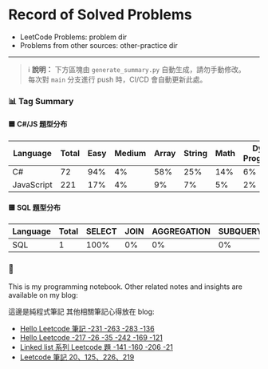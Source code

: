 # Record of Solved Problems

- LeetCode Problems: problem dir
- Problems from other sources: other-practice dir

---

> ℹ️ **說明：** 下方區塊由 `generate_summary.py` 自動生成，請勿手動修改。  
> 每次對 `main` 分支進行 push 時，CI/CD 會自動更新此處。

<!-- summary:start -->
### 📊 Tag Summary

#### 🟦 C#/JS 題型分布

| Language | Total | Easy | Medium | Array | String | Math | Dynamic Programming | Linked List | Hash Table |
|---|---|---|---|---|---|---|---|---|---|
| C# | 72 | 94% | 4% | 58% | 25% | 14% | 6% | 3% | 19% |
| JavaScript | 221 | 17% | 4% | 9% | 7% | 5% | 2% | 1% | 5% |

#### 🟨 SQL 題型分布

| Language | Total | SELECT | JOIN | AGGREGATION | SUBQUERY | UNION | SORTING |
|---|---|---|---|---|---|---|---|
| SQL | 1 | 100% | 0% | 0% | 0% | 0% | 0% |
<!-- summary:end -->

### 🧠 

This is my programming notebook.
Other related notes and insights are available on my blog:

這邊是純程式筆記
其他相關筆記心得放在 blog:

- [Hello Leetcode 筆記 -231 -263 -283 -136](https://vanessa7591.medium.com/hello-leetcode-%E7%AD%86%E8%A8%98-1-dc72cf677200)
- [Hello Leetcode -217 -26 -35 -242 -169 -121](https://vanessa7591.medium.com/hello-leetcode-217-26-35-242-169-121-1087769420f4)
- [Linked list 系列 Leetcode 題 -141 -160 -206 -21](https://vanessa7591.medium.com/linked-list%E7%B3%BB%E5%88%97-leetcode-%E9%A1%8C-2e62e84effd2)
- [Leetcode 筆記 20、125、226、219](https://vanessa7591.medium.com/leetcode-%E5%88%B7%E9%A1%8C%E7%AD%86%E8%A8%98-5353934d136a)


